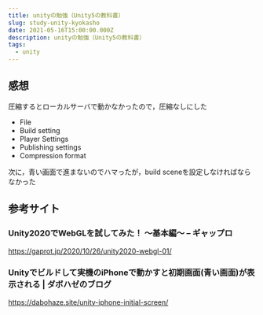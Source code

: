 ```yaml
---
title: unityの勉強（Unity5の教科書）
slug: study-unity-kyokasho
date: 2021-05-16T15:00:00.000Z
description: unityの勉強（Unity5の教科書）
tags:
  - unity
---
```

## 感想

圧縮するとローカルサーバで動かなかったので，圧縮なしにした

* File
* Build setting
* Player Settings
* Publishing settings
* Compression format

次に，青い画面で進まないのでハマったが，build sceneを設定しなければならなかった

## 参考サイト

### Unity2020でWebGLを試してみた！ ～基本編～ &#8211; ギャップロ

<https://gaprot.jp/2020/10/26/unity2020-webgl-01/>

### Unityでビルドして実機のiPhoneで動かすと初期画面(青い画面)が表示される | ダボハゼのブログ

<https://dabohaze.site/unity-iphone-initial-screen/>